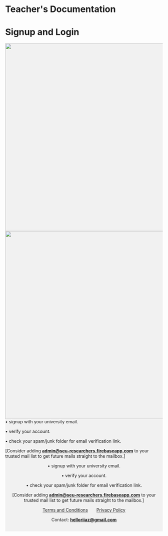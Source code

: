 # **Teacher's Documentation**

# Signup and Login

<div>
        <img style="float: left;" src="./assets/images/signupLogin.gif"
        height="600px">
</div>





<div>
<img style="float: right;" src="./assets/images/signupLogin.gif"
height="600px">
</div>

<div  style="float: left;">
• signup with your university email.

• verify your account.

• check your spam/junk folder for email verification link. 

[Consider adding **admin@seu-researchers.firebaseapp.com** to your trusted mail list to get future mails straight to the mailbox.]
</div>




<div style="background-color:rgba(0, 0, 0, 0.0470588); text-align:center; vertical-align: middle; padding:15px 0;">


• signup with your university email.

• verify your account.

• check your spam/junk folder for email verification link. 

[Consider adding **admin@seu-researchers.firebaseapp.com** to your trusted mail list to get future mails straight to the mailbox.]


<a href="https://iqbalriiaz.github.io/seu-researchers/Terms-and-Conditions.html">Terms and Conditions</a>&nbsp; &nbsp; &nbsp; &nbsp;<a href="https://iqbalriiaz.github.io/seu-researchers/Privacy-Policy.html">Privacy Policy</a>

Contact: <b>helloriiaz@gmail.com</b>

</div>

